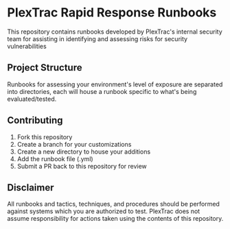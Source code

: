 # PlexTrac Rapid Response Runbooks

This repository contains runbooks developed by PlexTrac's internal security team for assisting in identifying and assessing risks for security vulnerabilities

## Project Structure

Runbooks for assessing your environment's level of exposure are separated into directories, each will house a runbook specific to what's being evaluated/tested.

## Contributing

1. Fork this repository
2. Create a branch for your customizations
3. Create a new directory to house your additions
4. Add the runbook file (.yml)
5. Submit a PR back to this repository for review

## Disclaimer

All runbooks and tactics, techniques, and procedures should be performed against systems which you are authorized to test.  PlexTrac does not assume responsibility for actions taken using the contents of this repository.


